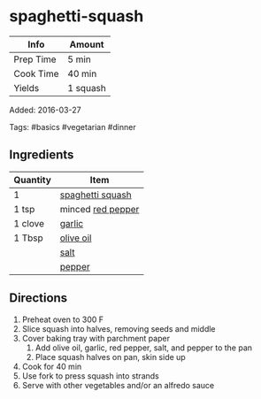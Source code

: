 # spaghetti-squash

| Info      | Amount   |
| --------- | -------- |
| Prep Time | 5 min    |
| Cook Time | 40 min   |
| Yields    | 1 squash |

Added: 2016-03-27

Tags: #basics #vegetarian #dinner

## Ingredients

| Quantity | Item                                                   |
| -------- | ------------------------------------------------------ |
| 1        | [spaghetti squash](../Ingredients/spaghetti%20squash.md) |
| 1 tsp    | minced [red pepper](../Ingredients/red%20pepper.md)      |
| 1 clove  | [garlic](../Ingredients/garlic.md)                     |
| 1 Tbsp   | [olive oil](../Ingredients/olive%20oil.md)               |
|          | [salt](../Ingredients/salt.md)                         |
|          | [pepper](../Ingredients/pepper.md)                     |

## Directions

1. Preheat oven to 300 F
2. Slice squash into halves, removing seeds and middle
3. Cover baking tray with parchment paper
    1. Add olive oil, garlic, red pepper, salt, and pepper to the pan
    2. Place squash halves on pan, skin side up
4. Cook for 40 min
5. Use fork to press squash into strands
6. Serve with other vegetables and/or an alfredo sauce
